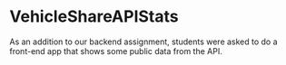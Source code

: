 # VehicleShareAPIStats

As an addition to our backend assignment, students were asked to do a front-end app that shows some public data from the API.

